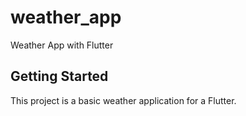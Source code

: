 # weather_app

Weather App with Flutter

## Getting Started

This project is a basic weather application for a Flutter.
